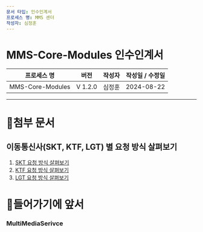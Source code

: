 ```yaml
---
문서 타입: 인수인계서
프로세스 명: MMS 센더
작성자: 심정훈
---
```


# MMS-Core-Modules 인수인계서

|      프로세스 명      |   버전    | 작성자 | 작성일 / 수정일  |
| :--------------: | :-----: | :-: | :--------: |
| MMS-Core-Modules | V 1.2.0 | 심정훈 | 2024-08-22 |

---

# 첨부 문서

## 이동통신사(SKT, KTF, LGT) 별 요청 방식 살펴보기

1. [SKT 요청 방식 살펴보기]()
2. [KTF 요청 방식 살펴보기]()
3. [LGT 요청 방식 살펴보기]()



# 들어가기에 앞서


### MultiMediaSerivce





